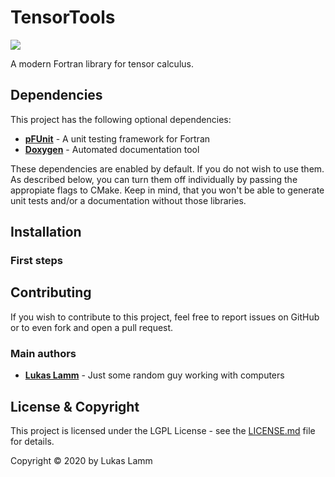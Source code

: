 # TensorTools
![](https://img.shields.io/badge/license-LGPL--V3-blue)

A modern Fortran library for tensor calculus.

## Dependencies
This project has the following optional dependencies:

* [**pFUnit**](https://github.com/Goddard-Fortran-Ecosystem/pFUnit) - A unit testing framework for Fortran
* [**Doxygen**](https://www.doxygen.nl/) - Automated documentation tool

These dependencies are enabled by default. If you do not wish to use them.
As described below, you can turn them off individually by passing the appropiate flags to CMake. Keep in mind, that you won't be able to generate unit tests and/or a documentation without those libraries.

## Installation

### First steps


## Contributing

If you wish to contribute to this project, feel free to report issues on GitHub or to even fork and open a pull request.

### Main authors

* [**Lukas Lamm**](https://www.llamm.de) - Just some random guy working with computers

## License & Copyright

This project is licensed under the LGPL License - see the [LICENSE.md](LICENSE.md) file for details.

Copyright © 2020 by Lukas Lamm
